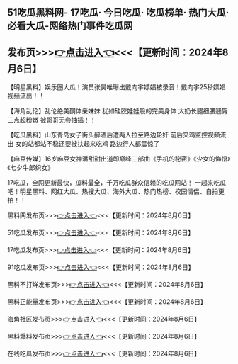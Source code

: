51吃瓜黑料网- 17吃瓜· 今日吃瓜· 吃瓜榜单· 热门大瓜· 必看大瓜-网络热门事件吃瓜网
------------------------
发布页>>><a href="https://jige1999.github.io/heiliao.github.io/">👉点击进入👈</a><<<【更新时间：2024年8月6日】
------------------------
【明星黑料】娱乐圈大瓜！演员张昊唯曝出戴向宇嫖娼被录音！戴向宇25秒嫖娼视频流出！！

【海角乱伦】乱伦绝美酮体亲妹妹 犹如硅胶娃娃般的完美身体 大奶长腿细腰翘臀 三点超粉嫩 被哥哥无套抽插！！

【吃瓜黑料】山东青岛女子街头醉酒后遭两人拉至路边轮奸 前后夹鸡监控视频流出 女的站都站不稳还要被扶起来吃鸡 路边行人都震惊了

【麻豆传媒】16岁麻豆女神潘甜甜出道即巅峰三部曲《手机的秘密》《少女的悔悟》《七夕牛郎织女》

17吃瓜，全网更新最快，瓜料最全，千万吃瓜群众信赖的吃瓜网站！ 一起来吃瓜吧！明星黑料、网红大瓜、热搜大瓜、海外大瓜、热门热榜、校园情侣、自拍更拍！！

黑料网发布页>>><a href="https://jige1999.github.io/haijiaoshequ.github.io/">👉点击进入👈</a><<<【更新时间：2024年8月6日】
 
51吃瓜发布页>>><a href="https://jige1999.github.io/dujiabaoliao.github.io/">👉点击进入👈</a><<<【更新时间：2024年8月6日】
 
17吃瓜发布页>>><a href="https://jige1999.github.io/heiliaowang.github.io/">👉点击进入👈</a><<<【更新时间：2024年8月6日】
 
91吃瓜发布页>>><a href="https://jige1999.github.io/heiliao.github.io/">👉点击进入👈</a><<<【更新时间：2024年8月6日】
 
黑料不打烊发布页>>><a href="https://jige1999.github.io/chigua.github.io/">👉点击进入👈</a><<<【更新时间：2024年8月6日】
 
黑料正能量发布页>>><a href="https://baoliaowang.github.io/heiliaowang.github.io/">👉点击进入👈</a><<<【更新时间：2024年8月6日】
 
海角社区发布页>>><a href="https://heiliaoktv.github.io/chigua.github.io/">👉点击进入👈</a><<<【更新时间：2024年8月6日】
 
黑料爆料发布页>>><a href="https://baoliaowang.github.io/chigua51fun.github.io/">👉点击进入👈</a><<<【更新时间：2024年8月6日】

在线吃瓜发布页>>><a href="https://baoliaowang.github.io/caoliushequ.github.io/">👉点击进入👈</a><<<【更新时间：2024年8月6日】

